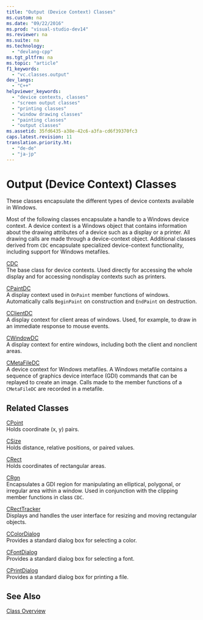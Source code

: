 ```yaml
---
title: "Output (Device Context) Classes"
ms.custom: na
ms.date: "09/22/2016"
ms.prod: "visual-studio-dev14"
ms.reviewer: na
ms.suite: na
ms.technology: 
  - "devlang-cpp"
ms.tgt_pltfrm: na
ms.topic: "article"
f1_keywords: 
  - "vc.classes.output"
dev_langs: 
  - "C++"
helpviewer_keywords: 
  - "device contexts, classes"
  - "screen output classes"
  - "printing classes"
  - "window drawing classes"
  - "painting classes"
  - "output classes"
ms.assetid: 35fd6435-a38e-42c6-a3fa-cd6f39370fc3
caps.latest.revision: 11
translation.priority.ht: 
  - "de-de"
  - "ja-jp"
---
```

# Output (Device Context) Classes
These classes encapsulate the different types of device contexts available in Windows.  
  
 Most of the following classes encapsulate a handle to a Windows device context. A device context is a Windows object that contains information about the drawing attributes of a device such as a display or a printer. All drawing calls are made through a device-context object. Additional classes derived from `CDC` encapsulate specialized device-context functionality, including support for Windows metafiles.  
  
 [CDC](../vs140/cdc-class.md)  
 The base class for device contexts. Used directly for accessing the whole display and for accessing nondisplay contexts such as printers.  
  
 [CPaintDC](../vs140/cpaintdc-class.md)  
 A display context used in `OnPaint` member functions of windows. Automatically calls `BeginPaint` on construction and `EndPaint` on destruction.  
  
 [CClientDC](../vs140/cclientdc-class.md)  
 A display context for client areas of windows. Used, for example, to draw in an immediate response to mouse events.  
  
 [CWindowDC](../vs140/cwindowdc-class.md)  
 A display context for entire windows, including both the client and nonclient areas.  
  
 [CMetaFileDC](../vs140/cmetafiledc-class.md)  
 A device context for Windows metafiles. A Windows metafile contains a sequence of graphics device interface (GDI) commands that can be replayed to create an image. Calls made to the member functions of a `CMetaFileDC` are recorded in a metafile.  
  
## Related Classes  
 [CPoint](../vs140/cpoint-class.md)  
 Holds coordinate (x, y) pairs.  
  
 [CSize](../vs140/csize-class.md)  
 Holds distance, relative positions, or paired values.  
  
 [CRect](../vs140/crect-class.md)  
 Holds coordinates of rectangular areas.  
  
 [CRgn](../vs140/crgn-class.md)  
 Encapsulates a GDI region for manipulating an elliptical, polygonal, or irregular area within a window. Used in conjunction with the clipping member functions in class `CDC`.  
  
 [CRectTracker](../vs140/crecttracker-class.md)  
 Displays and handles the user interface for resizing and moving rectangular objects.  
  
 [CColorDialog](../vs140/ccolordialog-class.md)  
 Provides a standard dialog box for selecting a color.  
  
 [CFontDialog](../vs140/cfontdialog-class.md)  
 Provides a standard dialog box for selecting a font.  
  
 [CPrintDialog](../vs140/cprintdialog-class.md)  
 Provides a standard dialog box for printing a file.  
  
## See Also  
 [Class Overview](../vs140/class-library-overview.md)